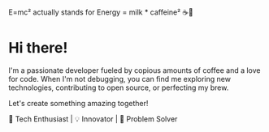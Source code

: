 E=mc² actually stands for Energy = milk * caffeine² ☕🚀

# Hi there!

I'm a passionate developer fueled by copious amounts of coffee and a love for code. When I'm not debugging, you can find me exploring new technologies, contributing to open source, or perfecting my brew.

Let's create something amazing together!

🔧 Tech Enthusiast | 💡 Innovator | 🧩 Problem Solver

